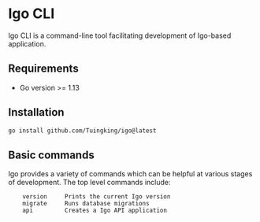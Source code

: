 # Igo CLI

Igo CLI is a command-line tool facilitating development of Igo-based application.

## Requirements

* Go version >= 1.13

## Installation

```sh
go install github.com/Tuingking/igo@latest
```

## Basic commands

Igo provides a variety of commands which can be helpful at various stages of development. The top level commands include:

```
    version     Prints the current Igo version
    migrate     Runs database migrations
    api         Creates a Igo API application
```
